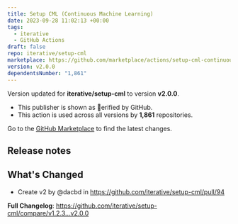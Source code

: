 ```yaml
---
title: Setup CML (Continuous Machine Learning)
date: 2023-09-28 11:02:13 +00:00
tags:
  - iterative
  - GitHub Actions
draft: false
repo: iterative/setup-cml
marketplace: https://github.com/marketplace/actions/setup-cml-continuous-machine-learning
version: v2.0.0
dependentsNumber: "1,861"
---
```



Version updated for **iterative/setup-cml** to version **v2.0.0**.
- This publisher is shown as erified by GitHub.
- This action is used across all versions by **1,861** repositories.

Go to the [GitHub Marketplace](https://github.com/marketplace/actions/setup-cml-continuous-machine-learning) to find the latest changes.

## Release notes

## What's Changed
* Create v2 by @dacbd in https://github.com/iterative/setup-cml/pull/94


**Full Changelog**: https://github.com/iterative/setup-cml/compare/v1.2.3...v2.0.0
